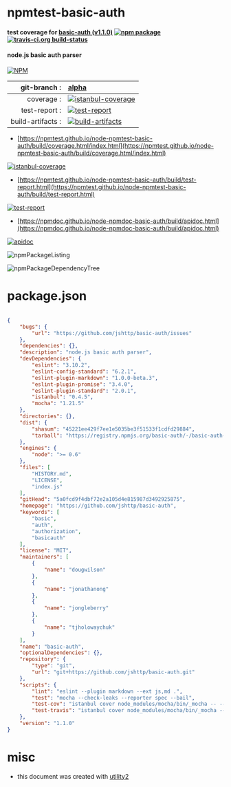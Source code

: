 # npmtest-basic-auth

#### test coverage for  [basic-auth (v1.1.0)](https://github.com/jshttp/basic-auth)  [![npm package](https://img.shields.io/npm/v/npmtest-basic-auth.svg?style=flat-square)](https://www.npmjs.org/package/npmtest-basic-auth) [![travis-ci.org build-status](https://api.travis-ci.org/npmtest/node-npmtest-basic-auth.svg)](https://travis-ci.org/npmtest/node-npmtest-basic-auth)

#### node.js basic auth parser

[![NPM](https://nodei.co/npm/basic-auth.png?downloads=true&downloadRank=true&stars=true)](https://www.npmjs.com/package/basic-auth)

| git-branch : | [alpha](https://github.com/npmtest/node-npmtest-basic-auth/tree/alpha)|
|--:|:--|
| coverage : | [![istanbul-coverage](https://npmtest.github.io/node-npmtest-basic-auth/build/coverage.badge.svg)](https://npmtest.github.io/node-npmtest-basic-auth/build/coverage.html/index.html)|
| test-report : | [![test-report](https://npmtest.github.io/node-npmtest-basic-auth/build/test-report.badge.svg)](https://npmtest.github.io/node-npmtest-basic-auth/build/test-report.html)|
| build-artifacts : | [![build-artifacts](https://npmtest.github.io/node-npmtest-basic-auth/glyphicons_144_folder_open.png)](https://github.com/npmtest/node-npmtest-basic-auth/tree/gh-pages/build)|

- [https://npmtest.github.io/node-npmtest-basic-auth/build/coverage.html/index.html](https://npmtest.github.io/node-npmtest-basic-auth/build/coverage.html/index.html)

[![istanbul-coverage](https://npmtest.github.io/node-npmtest-basic-auth/build/screenCapture.buildCi.browser.%252Ftmp%252Fbuild%252Fcoverage.lib.html.png)](https://npmtest.github.io/node-npmtest-basic-auth/build/coverage.html/index.html)

- [https://npmtest.github.io/node-npmtest-basic-auth/build/test-report.html](https://npmtest.github.io/node-npmtest-basic-auth/build/test-report.html)

[![test-report](https://npmtest.github.io/node-npmtest-basic-auth/build/screenCapture.buildCi.browser.%252Ftmp%252Fbuild%252Ftest-report.html.png)](https://npmtest.github.io/node-npmtest-basic-auth/build/test-report.html)

- [https://npmdoc.github.io/node-npmdoc-basic-auth/build/apidoc.html](https://npmdoc.github.io/node-npmdoc-basic-auth/build/apidoc.html)

[![apidoc](https://npmdoc.github.io/node-npmdoc-basic-auth/build/screenCapture.buildCi.browser.%252Ftmp%252Fbuild%252Fapidoc.html.png)](https://npmdoc.github.io/node-npmdoc-basic-auth/build/apidoc.html)

![npmPackageListing](https://npmtest.github.io/node-npmtest-basic-auth/build/screenCapture.npmPackageListing.svg)

![npmPackageDependencyTree](https://npmtest.github.io/node-npmtest-basic-auth/build/screenCapture.npmPackageDependencyTree.svg)



# package.json

```json

{
    "bugs": {
        "url": "https://github.com/jshttp/basic-auth/issues"
    },
    "dependencies": {},
    "description": "node.js basic auth parser",
    "devDependencies": {
        "eslint": "3.10.2",
        "eslint-config-standard": "6.2.1",
        "eslint-plugin-markdown": "1.0.0-beta.3",
        "eslint-plugin-promise": "3.4.0",
        "eslint-plugin-standard": "2.0.1",
        "istanbul": "0.4.5",
        "mocha": "1.21.5"
    },
    "directories": {},
    "dist": {
        "shasum": "45221ee429f7ee1e5035be3f51533f1cdfd29884",
        "tarball": "https://registry.npmjs.org/basic-auth/-/basic-auth-1.1.0.tgz"
    },
    "engines": {
        "node": ">= 0.6"
    },
    "files": [
        "HISTORY.md",
        "LICENSE",
        "index.js"
    ],
    "gitHead": "5a0fcd9f4dbf72e2a105d4e815987d3492925875",
    "homepage": "https://github.com/jshttp/basic-auth",
    "keywords": [
        "basic",
        "auth",
        "authorization",
        "basicauth"
    ],
    "license": "MIT",
    "maintainers": [
        {
            "name": "dougwilson"
        },
        {
            "name": "jonathanong"
        },
        {
            "name": "jongleberry"
        },
        {
            "name": "tjholowaychuk"
        }
    ],
    "name": "basic-auth",
    "optionalDependencies": {},
    "repository": {
        "type": "git",
        "url": "git+https://github.com/jshttp/basic-auth.git"
    },
    "scripts": {
        "lint": "eslint --plugin markdown --ext js,md .",
        "test": "mocha --check-leaks --reporter spec --bail",
        "test-cov": "istanbul cover node_modules/mocha/bin/_mocha -- --reporter dot --check-leaks test/",
        "test-travis": "istanbul cover node_modules/mocha/bin/_mocha --report lcovonly -- --reporter spec --check-leaks test/"
    },
    "version": "1.1.0"
}
```



# misc
- this document was created with [utility2](https://github.com/kaizhu256/node-utility2)
